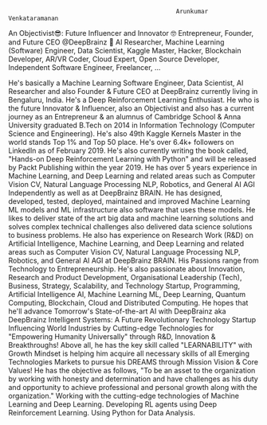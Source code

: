                                                    Arunkumar Venkataramanan

An Objectivist😎: Future Influencer and Innovator 🤓 Entrepreneur, Founder, and Future CEO @DeepBrainz 🤖 AI Researcher, Machine Learning (Software) Engineer, Data Scientist, Kaggle Master, Hacker, Blockchain Developer, AR/VR Coder, Cloud Expert, Open Source Developer, Independent Software Engineer, Freelancer, ...

He's basically a Machine Learning Software Engineer, Data Scientist, AI Researcher and also Founder & Future CEO at DeepBrainz currently living in Bengaluru, India. He's a Deep Reinforcement Learning Enthusiast. He who is the future Innovator & Influencer, also an Objectivist and also has a current journey as an Entrepreneur & an alumnus of Cambridge School & Anna University graduated B.Tech on 2014 in Information Technology (Computer Science and Engineering). He's also 49th Kaggle Kernels Master in the world stands Top 1% and Top 50 place. He's over 6.4k+ followers on LinkedIn as of February 2019. He's also currently writing the book called, "Hands-on Deep Reinforcement Learning with Python" and will be released by Packt Publishing within the year 2019. He has over 5 years experience in Machine Learning, and Deep Learning and related areas such as Computer Vision CV, Natural Language Processing NLP, Robotics, and General AI AGI Independently as well as at DeepBrainz BRAIN. He has designed, developed, tested, deployed, maintained and improved Machine Learning ML models and ML infrastructure also software that uses these models. He likes to deliver state of the art big data and machine learning solutions and solves complex technical challenges also delivered data science solutions to business problems. He also has experience on Research Work (R&D) on Artificial Intelligence, Machine Learning, and Deep Learning and related areas such as Computer Vision CV, Natural Language Processing NLP, Robotics, and General AI AGI at DeepBrainz BRAIN. His Passions range from Technology to Entrepreneurship. He's also passionate about Innovation, Research and Product Development, Organisational Leadership (Tech), Business, Strategy, Scalability, and Technology Startup, Programming, Artificial Intelligence AI, Machine Learning ML, Deep Learning, Quantum Computing, Blockchain, Cloud and Distributed Computing. He hopes that he'll advance Tomorrow's State-of-the-art AI with DeepBrainz aka DeepBrainz Intelligent Systems: A Future Revolutionary Technology Startup Influencing World Industries by Cutting-edge Technologies for "Empowering Humanity Universally" through R&D, Innovation & Breakthroughs! Above all, he has the key skill called "LEARNABILITY" with Growth Mindset is helping him acquire all necessary skills of all Emerging Technologies Markets to pursue his DREAMS through Mission Vision & Core Values! He has the objective as follows, "To be an asset to the organization by working with honesty and determination and have challenges as his duty and opportunity to achieve professional and personal growth along with the organization." 
Working with the cutting-edge technologies of Machine Learning and Deep Learning. Developing RL agents using Deep Reinforcement Learning. Using Python for Data Analysis.
